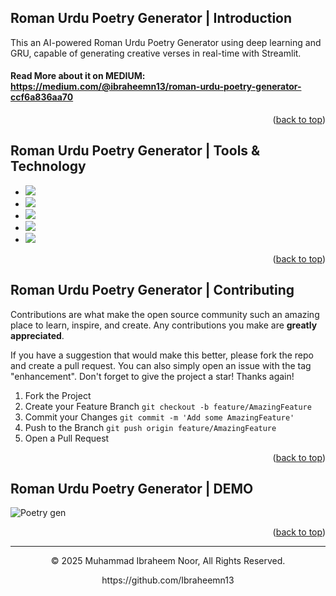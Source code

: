 <a name="readme-top"></a>
## Roman Urdu Poetry Generator | Introduction

This an AI-powered Roman Urdu Poetry Generator using deep learning and GRU, capable of generating creative verses in real-time with Streamlit.

#### Read More about it on MEDIUM: https://medium.com/@ibraheemn13/roman-urdu-poetry-generator-ccf6a836aa70

<p align="right">(<a href="#readme-top">back to top</a>)</p>

## Roman Urdu Poetry Generator | Tools & Technology
* <img src="https://img.shields.io/badge/NumPy-013243?logo=numpy&logoColor=fff&style=for-the-badge" />
* <img src="https://img.shields.io/badge/pandas-150458?logo=pandas&logoColor=fff&style=for-the-badge" />
* <img src="https://img.shields.io/badge/TensorFlow-FF6F00?logo=tensorflow&logoColor=fff&style=for-the-badge" />
* <img src="https://img.shields.io/badge/Streamlit-FF4B4B?logo=streamlit&logoColor=fff&style=for-the-badge" />
* <img src="https://img.shields.io/badge/Visual_Studio_Code-0078D4?style=for-the-badge&logo=visual%20studio%20code&logoColor=white" />

<p align="right">(<a href="#readme-top">back to top</a>)</p>

## Roman Urdu Poetry Generator | Contributing

Contributions are what make the open source community such an amazing place to learn, inspire, and create. Any contributions you make are **greatly appreciated**.

If you have a suggestion that would make this better, please fork the repo and create a pull request. You can also simply open an issue with the tag "enhancement".
Don't forget to give the project a star! Thanks again!

1. Fork the Project
2. Create your Feature Branch `git checkout -b feature/AmazingFeature`
3. Commit your Changes `git commit -m 'Add some AmazingFeature'`
4. Push to the Branch `git push origin feature/AmazingFeature`
5. Open a Pull Request

<p align="right">(<a href="#readme-top">back to top</a>)</p>

## Roman Urdu Poetry Generator | DEMO
![Poetry gen](https://github.com/user-attachments/assets/7bb08a57-aee2-43d0-a0c9-40805c1e1215)

  
<p align="right">(<a href="#readme-top">back to top</a>)</p>

---
<p align="center"> © 2025 Muhammad Ibraheem Noor, All Rights Reserved. </p>
<p align="center">
https://github.com/Ibraheemn13
</p>
